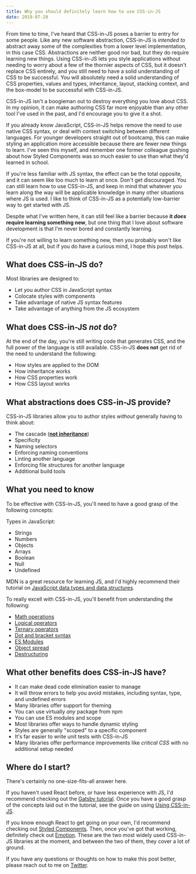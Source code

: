 ```yaml
---
title: Why you should definitely learn how to use CSS-in-JS
date: 2019-07-20
---
```


From time to time, I've heard that CSS-in-JS poses a barrier to entry for some people.
Like any new software abstraction, CSS-in-JS is *intended to* abstract away some of the complexities from a lower level implementation, in this case CSS.
Abstractions are neither good nor bad, but they do require learning new things.
Using CSS-in-JS lets you style applications without needing to worry about a few of the thornier aspects of CSS,
but it doesn't replace CSS entirely,
and you still need to have a solid understanding of CSS to be successful.
You will absolutely need a solid understanding of
CSS properties, values and types, inheritance, layout, stacking context, and the box-model to be successful with CSS-in-JS.

CSS-in-JS isn't a boogieman out to destroy everything you love about CSS.
In my opinion, it can make authoring CSS far more enjoyable than any other tool I've used in the past,
and I'd encourage you to give it a shot.

If you already know JavaScript, CSS-in-JS helps remove the need to use native CSS syntax,
or deal with context switching between different languages.
For younger developers straight out of bootcamp,
this can make styling an application more accessible because there are fewer new things to learn.
I've seen this myself, and remember one former colleague gushing about how Styled Components was so much easier to use than what they'd learned in school.

If you're less familiar with JS syntax, the effect can be the total opposite,
and it can seem like too much to learn at once.
Don't get discouraged.
You can still learn how to use CSS-in-JS, and keep in mind that whatever you learn along the way will be applicable knowledge in many other situations where JS is used.
I like to think of CSS-in-JS as a potentially low-barrier way to get started with JS.

Despite what I've written here,
it can still feel like a barrier because **it _does_ require learning something new**,
but one thing that I love about software development is that I'm never bored and constantly learning.

If you're not willing to learn something new, then you probably won't like CSS-in-JS at all,
but if you do have a curious mind, I hope this post helps.

## What does CSS-in-JS do?

Most libraries are designed to:

- Let you author CSS in JavaScript syntax
- Colocate styles with components
- Take advantage of native JS syntax features
- Take advantage of anything from the JS ecosystem

## What does CSS-in-JS *not* do?

At the end of the day, you're still writing code that generates CSS, and the full power of the language is still available.
CSS-in-JS **does not** get rid of the need to understand the following:

- How styles are applied to the DOM
- How inheritance works
- How CSS properties work
- How CSS layout works

## What abstractions does CSS-in-JS provide?

CSS-in-JS libraries allow you to author styles *without* generally having to think about:

- The cascade ([**not inheritance**](/the-cascade-is-not-inheritance))
- Specificity
- Naming selectors
- Enforcing naming conventions
- Linting another language
- Enforcing file structures for another language
- Additional build tools

## What you need to know

To be effective with CSS-in-JS, you'll need to have a good grasp of the following concepts:

Types in JavaScript:

- Strings
- Numbers
- Objects
- Arrays
- Boolean
- Null
- Undefined

MDN is a great resource for learning JS, and I'd highly recommend their tutorial on
[JavaScript data types and data structures](https://developer.mozilla.org/en-US/docs/Web/JavaScript/Data_structures).

To really excell with CSS-in-JS, you'll benefit from understanding the following:

- [Math operations](https://developer.mozilla.org/en-US/docs/Web/JavaScript/Reference/Operators/Arithmetic_Operators)
- [Logical operators](https://developer.mozilla.org/en-US/docs/Web/JavaScript/Reference/Operators/Logical_Operators)
- [Ternary operators](https://developer.mozilla.org/en-US/docs/Web/JavaScript/Reference/Operators/Conditional_Operator)
- [Dot and bracket syntax](https://developer.mozilla.org/en-US/docs/Web/JavaScript/Reference/Operators/Property_accessors)
- [ES Modules](https://developer.mozilla.org/en-US/docs/Web/JavaScript/Guide/Modules)
- [Object spread](https://developer.mozilla.org/en-US/docs/Web/JavaScript/Reference/Operators/Spread_syntax)
- [Destructuring](https://developer.mozilla.org/en-US/docs/Web/JavaScript/Reference/Operators/Destructuring_assignment)

## What other benefits does CSS-in-JS have?

- It can make dead code elimination easier to manage
- It will throw errors to help you avoid mistakes, including syntax, type, and undefined errors
- Many libraries offer support for theming
- You can use virtually *any* package from npm
- You can use ES modules and scope
- Most libraries offer ways to handle dynamic styling
- Styles are generally "scoped" to a specific component
- It's far easier to write unit tests with CSS-in-JS
- Many libraries offer performance improvements like *critical CSS* with no additional setup needed

## Where do I start?

There's certainly no one-size-fits-all answer here.

If you haven't used React before, or have less experience with JS, I'd recommend checking out the [Gatsby tutorial][].
Once you have a good grasp of the concepts laid out in the tutorial, see the guide on using [Using CSS-in-JS][gatsby css-in-js].

If you know enough React to get going on your own, I'd recommend  checking out [Styled Components][].
Then, once you've got that working, definitely check out [Emotion][].
These are the two most widely used CSS-in-JS libraries at the moment,
and between the two of them, they cover a lot of ground.

If you have any questions or thoughts on how to make this post better, please reach out to me on [Twitter][].

[styled components]: https://styled-components.com
[emotion]: https://emotion.sh
[gatsby tutorial]: https://www.gatsbyjs.org/tutorial/
[gatsby css-in-js]: https://www.gatsbyjs.org/docs/css-in-js/
[twitter]: https://twitter.com/jxnblk
